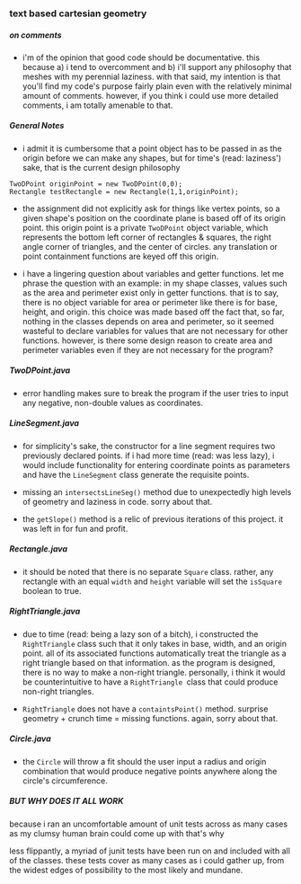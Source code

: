 ### text based cartesian geometry 

##### on comments

* i'm of the opinion that good code should be documentative.  this because a) i tend to overcomment and b) i'll support any philosophy that meshes with my perennial laziness.  with that said, my intention is that you'll find my code's purpose fairly plain even with the relatively minimal amount of comments.  however, if you think i could use more detailed comments, i am totally amenable to that.

##### General Notes

* i admit it is cumbersome that a point object has to be passed in as the origin before we can make any shapes, but for time's (read: laziness') sake, that is the current design philosophy

```
TwoDPoint originPoint = new TwoDPoint(0,0);
Rectangle testRectangle = new Rectangle(1,1,originPoint);
```
       
* the assignment did not explicitly ask for things like vertex points, so a given shape's position on the coordinate plane is based off of its origin point.  this origin point is a private `TwoDPoint` object variable, which represents the bottom left corner of rectangles & squares, the right angle corner of triangles, and the center of circles.  any translation or point containment functions are keyed off this origin.


* i have a lingering question about variables and getter functions.  let me phrase the question with an example: in my shape classes, values such as the area and perimeter exist only in getter functions.  that is to say, there is no object variable for area or perimeter like there is for base, height, and origin.  this choice was made based off the fact that, so far, nothing in the classes depends on area and perimeter, so it seemed wasteful to declare variables for values that are not necessary for other functions.  however, is there some design reason to create area and perimeter variables even if they are not necessary for the program?

##### TwoDPoint.java

* error handling makes sure to break the program if the user tries to input any negative, non-double values as coordinates.

##### LineSegment.java

* for simplicity's sake, the constructor for a line segment requires two previously declared points.  if i had more time (read: was less lazy), i would include functionality for entering coordinate points as parameters and have the `LineSegment` class generate the requisite points.

* missing an `intersectsLineSeg()` method due to unexpectedly high levels of geometry and laziness in code.  sorry about that.

* the `getSlope()` method is a relic of previous iterations of this project.  it was left in for fun and profit.

##### Rectangle.java

* it should be noted that there is no separate `Square` class.  rather, any rectangle with an equal `width` and `height` variable will set the `isSquare` boolean to true.


##### RightTriangle.java

* due to time (read: being a lazy son of a bitch), i constructed the `RightTriangle` class such that it only takes in base, width, and an origin point.  all of its associated functions automatically treat the triangle as a right triangle based on that information.  as the program is designed, there is no way to make a non-right triangle.  personally, i think it would be counterintuitive to have a `RightTriangle `class that could produce non-right triangles.

* `RightTriangle` does not have a `containtsPoint()` method.  surprise geometry + crunch time = missing functions.  again, sorry about that.  

##### Circle.java

* the `Circle` will throw a fit should the user input a radius and origin combination that would produce negative points anywhere along the circle's circumference.


##### BUT WHY DOES IT ALL WORK

because i ran an uncomfortable amount of unit tests across as many cases as my clumsy human brain could come up with that's why

less flippantly, a myriad of junit tests have been run on and included with all of the classes.  these tests cover as many cases as i could gather up, from the widest edges of possibility to the most likely and mundane.



